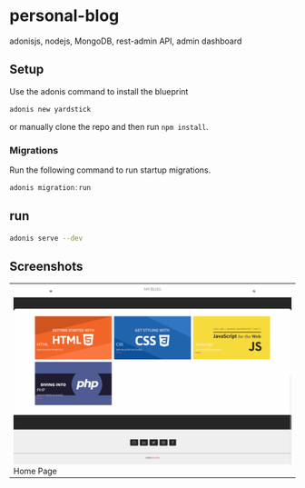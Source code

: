 # personal-blog
adonisjs, nodejs, MongoDB, rest-admin API, admin dashboard


## Setup

Use the adonis command to install the blueprint

```bash
adonis new yardstick
```

or manually clone the repo and then run `npm install`.


### Migrations

Run the following command to run startup migrations.

```js
adonis migration:run
```


## run

```bash
adonis serve --dev
```


## Screenshots
|                                                                                                                            |
| -------------------------------------------------------------------------------------------------------------------------- |
|                                            ![](./screenshots/1.png) Home Page                                              | 

